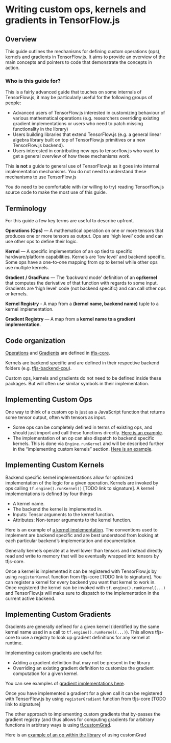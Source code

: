 # Writing custom ops, kernels and gradients in TensorFlow.js


## Overview

This guide outlines the mechanisms for defining custom operations (ops), kernels and gradients in TensorFlow.js. It aims to provide an overview of the main concepts and pointers to code that demonstrate the concepts in action.


### Who is this guide for?

This is a fairly advanced guide that touches on some internals of TensorFlow.js, it may be particularly useful for the following groups of people:



*   Advanced users of TensorFlow.js interested in customizing behaviour of various mathematical operations (e.g. researchers overriding existing gradient implementations or users who need to patch missing functionality in the library)
*   Users building libraries that extend TensorFlow.js (e.g. a general linear algebra library built on top of TensorFlow.js primitives or a new TensorFlow.js backend).
*   Users interested in contributing new ops to tensorflow.js who want to get a general overview of how these mechanisms work.

This **is not** a guide to general use of TensorFlow.js as it goes into internal implementation mechanisms. You do not need to understand these mechanisms to use TensorFlow.js

You do need to be comfortable with (or willing to try) reading TensorFlow.js source code to make the most use of this guide.


## Terminology

For this guide a few key terms are useful to describe upfront.

**Operations (Ops)** — A mathematical operation on one or more tensors that produces one or more tensors as output. Ops are ‘high level’ code and can use other ops to define their logic.

**Kernel** — A specific implementation of an op tied to specific hardware/platform capabilities. Kernels are ‘low level’  and backend specific. Some ops have a one-to-one mapping from op to kernel while other ops use multiple kernels.

**Gradient** **/ GradFunc** — The ‘backward mode’ definition of an **op/kernel** that computes the derivative of that function with regards to some input. Gradients are ‘high level’ code (not backend specific) and can call other ops or kernels.

**Kernel Registry** - A map from a **(kernel name, backend name)** tuple to a kernel implementation.

**Gradient Registry** — A map from a **kernel name to a gradient implementation**.


## Code organization

[Operations](https://github.com/tensorflow/tfjs/tree/master/tfjs-core/src/ops) and [Gradients](https://github.com/tensorflow/tfjs/tree/master/tfjs-core/src/gradients) are defined in [tfjs-core](https://github.com/tensorflow/tfjs/tree/master/tfjs-core).

Kernels are backend specific and are defined in their respective backend folders (e.g. [tfjs-backend-cpu](https://github.com/tensorflow/tfjs/tree/master/tfjs-backend-cpu/src/kernels)).

Custom ops, kernels and gradients do not need to be defined inside these packages. But will often use similar symbols in their implementation.


## Implementing Custom Ops

One way to think of a custom op is just as a JavaScript function that returns some tensor output, often with tensors as input.



*   Some ops can be completely defined in terms of existing ops, and should just import and call these functions directly. [Here is an example](https://github.com/tensorflow/tfjs/blob/1bec37b9364df6164a4a0ad64c29e0859382f0b4/tfjs-core/src/ops/moving_average.ts).
*   The implementation of an op can also dispatch to backend specific kernels. This is done via `Engine.runKernel` and will be described further in the “implementing custom kernels” section. [Here is an example](https://github.com/tensorflow/tfjs/blob/1bec37b9364df6164a4a0ad64c29e0859382f0b4/tfjs-core/src/ops/sqrt.ts).


## Implementing Custom Kernels

Backend specific kernel implementations allow for optimized implementation of the logic for a given operation. Kernels are invoked by ops calling `tf.engine().runKernel()` [TODO link to signature]. A kernel implementations is defined by four things



*   A kernel name.
*   The backend the kernel is implemented in.
*   Inputs: Tensor arguments to the kernel function.
*   Attributes: Non-tensor arguments to the kernel function.

Here is an example of [a kernel implementation](https://github.com/tensorflow/tfjs/blob/master/tfjs-backend-cpu/src/kernels/Square.ts). The conventions used to implement are backend specific and are best understood from looking at each particular backend’s implementation and documentation.

Generally kernels operate at a level lower than tensors and instead directly read and write to memory that will be eventually wrapped into tensors by tfjs-core.

Once a kernel is implemented it can be registered with TensorFlow.js by using `registerKernel` function from tfjs-core [TODO link to signature]. You can register a kernel for every backend you want that kernel to work in. Once registered the kernel can be invoked with `tf.engine().runKernel(...)` and TensorFlow.js will make sure to dispatch to the implementation in the current active backend.




## Implementing Custom Gradients

Gradients are generally defined for a given kernel (identified by the same kernel name used in a call to `tf.engine().runKernel(...)`). This allows tfjs-core to use a registry to look up gradient definitions for any kernel at runtime.

 Implementing custom gradients are useful for:



*   Adding a gradient definition that may not be present in the library
*   Overriding an existing gradient definition to customize the gradient computation for a given kernel.

You can see examples of [gradient implementations here](https://github.com/tensorflow/tfjs/tree/master/tfjs-core/src/gradients).

Once you have implemented a gradient for a given call it can be registered with TensorFlow.js by using `registerGradient` function from tfjs-core [TODO link to signature]

The other approach to implementing custom gradients that by-passes the gradient registry (and thus allows for computing gradients for arbitrary functions in arbitrary ways is using [tf.customGrad](https://js.tensorflow.org/api/latest/#customGrad).

Here is an [example of an op within the library](https://github.com/tensorflow/tfjs/blob/f111dc03a87ab7664688011812beba4691bae455/tfjs-core/src/ops/losses/softmax_cross_entropy.ts#L64) of using customGrad
